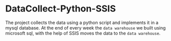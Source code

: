 # DataCollect-Python-SSIS

The project collects the data using a python script and implements it in a mysql database. At the end of every week the `data warehouse` we built using microsoft sql, with the help of SSIS moves the data to the `data warehouse`.
